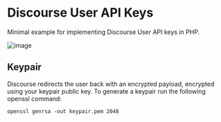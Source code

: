 # Discourse User API Keys

Minimal example for implementing Discourse User API keys in PHP.

![image](https://user-images.githubusercontent.com/15322107/194785883-9dcd2d10-f097-4108-9d3f-77ff8c478191.png)

## Keypair

Discourse redirects the user back with an encrypted payload, encrypted using your keypair public key.
To generate a keypair run the following openssl command:

```
openssl genrsa -out keypair.pem 2048
```
